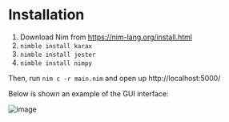 # Installation

1. Download Nim from https://nim-lang.org/install.html
2. `nimble install karax`
3. `nimble install jester`
4. `nimble install nimpy`

Then, run `nim c -r main.nim` and open up http://localhost:5000/


Below is shown an example of the GUI interface:

![image](https://user-images.githubusercontent.com/40583852/115131115-7e387380-9fc3-11eb-8a90-243d1f40aa0c.png)

